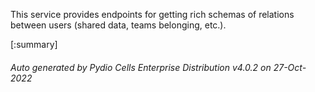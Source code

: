 






This service provides endpoints for getting rich schemas of relations between users (shared data, teams belonging, etc.).

[:summary]

###### Auto generated by Pydio Cells Enterprise Distribution v4.0.2 on 27-Oct-2022
